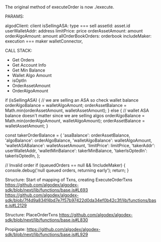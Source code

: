 The original method of executeOrder is now ./execute.

PARAMS:

algodClient: client
isSellingASA: type === sell
assetId: asset.id
userWalletAddr: address
limitPrice: price
orderAssetAmount: amount
orderAlgoAmount: amount
allOrderBookOrders: orderbook
includeMaker: execution === maker
walletConnector,


CALL STACK:

- Get Orders
- Get Account Info
- Get Min Balance
- Wallet Algo Amount
- isOptIn
- OrderAssetAmount
- OrderAlgoAmount

if (isSellingASA) {
// we are selling an ASA so check wallet balance
orderAlgoBalance = walletAlgoAmount;
orderAssetBalance = Math.min(orderAssetAmount, walletAssetAmount);
} else {
// wallet ASA balance doesn't matter since we are selling algos
orderAlgoBalance = Math.min(orderAlgoAmount, walletAlgoAmount);
orderAssetBalance = walletAssetAmount;
} 

const takerOrderBalance = {
'asaBalance': orderAssetBalance,
'algoBalance': orderAlgoBalance,
'walletAlgoBalance': walletAlgoAmount,
'walletASABalance': walletAssetAmount,
'limitPrice': limitPrice,
'takerAddr': userWalletAddr,
'walletMinBalance': takerMinBalance,
'takerIsOptedIn': takerIsOptedIn,
};


// Invalid order
if (queuedOrders == null && !includeMaker) {
console.debug('null queued orders, returning early');
return;
}

Structure: Start of mapping of Txns, creating ExecuteOrderTxns
https://github.com/algodex/algodex-sdk/blob/next/lib/functions/base.js#L693
https://github.com/algodex/algodex-sdk/blob/7f4d9a834f4bd7e7f57b97422d0da34ef0b42c3f/lib/functions/base.js#L2129

Structure: PlaceOrderTxns https://github.com/algodex/algodex-sdk/blob/next/lib/functions/base.js#L830

Propigate: https://github.com/algodex/algodex-sdk/blob/next/lib/functions/base.js#L929
